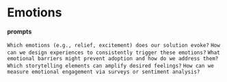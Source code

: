 # Emotions

**prompts**

`Which emotions (e.g., relief, excitement) does our solution evoke?`
`How can we design experiences to consistently trigger these emotions?`
`What emotional barriers might prevent adoption and how do we address them?`
`Which storytelling elements can amplify desired feelings?`
`How can we measure emotional engagement via surveys or sentiment analysis?`